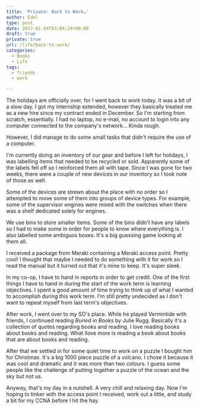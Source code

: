 ```yaml
---
title: 'Private: Back to Work…'
author: Edel
type: post
date: 2017-01-04T03:04:24+00:00
draft: true
private: true
url: /life/back-to-work/
categories:
  - Books
  - Life
tags:
  - friends
  - work

---
```

The holidays are officially over, for I went back to work today. It was a bit of a slow day. I got my internship extended, however they basically treated me as a new hire since my contract ended in December. So I'm starting from scratch, essentially. I had no laptop, no e-mail, no account to login into any computer connected to the company's network&#8230; Kinda rough.

However, I did manage to do some small tasks that didn't require the use of a computer.

I'm currently doing an inventory of our gear and before I left for holidays, I was labelling items that needed to be recycled or sold. Apparently some of the labels fell off so I reinforced them all with tape. Since I was gone for two weeks, there were a couple of new devices in our inventory so I took note of those as well.

Some of the devices are strewn about the place with no order so I attempted to move some of them into groups of device types. For example, some of the supervisor engines were mixed with the switches when there was a shelf dedicated solely for engines.

We use bins to store smaller items. Some of the bins didn't have any labels so I had to make some in order for people to know where everything is. I also labelled some ambiguos boxes. It's a big guessing game looking at them all.

I received a package from Meraki containing a Meraki access point. Pretty cool! I thought that maybe I needed to do something with it for work so I read the manual but it turned out that it's mine to keep. It's super sleek.

In my co-op, I have to hand in reports in order to get credit. One of the first things I have to hand in during the start of the work term is learning objectives. I spent a good amount of time trying to think up of what I wanted to accomplish during this work term. I'm still pretty undecided as I don't want to repeat myself from last term's objectives.

After work, I went over to my SO's place. While he played Vermintide with friends, I continued reading _Buried in Books_ by Julie Rugg. Basically it's a collection of quotes regarding books and reading. I love reading books about books and reading. What Ilove more is reading a book about books that are about books and reading.

After that we settled in for some quiet time to work on a puzzle I bought him for Christmas. It's a big 1000 piece puzzle of a volcano. I chose it because it was cool and dramatic and it was more than two colours. I guess some people like the challenge of putting together a puzzle of the ocean and the sky but not us.

Anyway, that's my day in a nutshell. A very chill and relaxing day. Now I'm hoping to tinker with the access point I received, work out a little, and study a bit for my CCNA before I hit the hay.